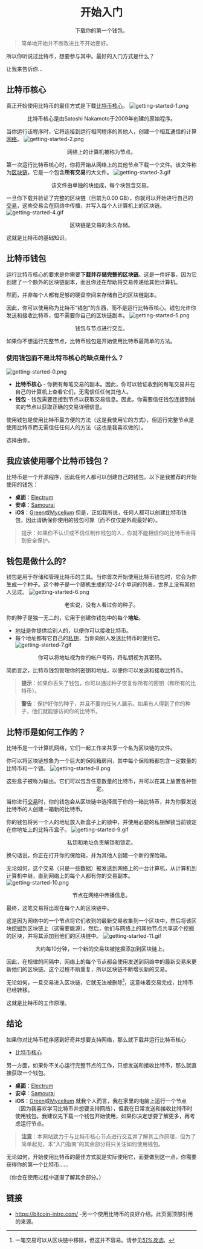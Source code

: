 # <center>开始入门</center>
<center>下载你的第一个钱包。</center>

> 简单地开始并不断改进比不开始要好。

所以你听说过比特币，想要参与其中。最好的入门方式是什么？

让我来告诉你…

## 比特币核心
真正开始使用比特币的最佳方式是下载[比特币核心](https://bitcoin.org/en/download)。
![getting-started-1.png](img/getting-started-1%20(1).png)
<center>比特币核心是由Satoshi Nakamoto于2009年创建的原始程序。</center>

当你运行该程序时，它将连接到运行相同程序的其他人，创建一个相互通信的计算[网络](../../How%20Bitcoin%20Works/1.Network/Network.md)。
![getting-started-2.png](img/getting-started-2%20(1).png)
<center>网络上的计算机被称为节点。</center>

第一次运行比特币核心时，你将开始从网络上的其他节点下载一个文件。该文件称为[区块链](../../../Technical/Blockchain/blockchain.md)，它是一个包含**所有交易**的大文件。
![getting-started-3.gif](img/getting-started-3%20(1).gif)
<center>该文件由单独的块组成，每个块包含交易。</center>

一旦你下载并验证了完整的区块链（目前为0.00 GB），你就可以开始进行自己的[交易](../../How%20Bitcoin%20Works/3.Transactions/Transactions.md)，这些交易会在网络中传播，并写入每个人计算机上的区块链。
![getting-started-4.gif](img/getting-started-4%20(1).gif)
<center>区块链是交易的永久存储。</center>

这就是比特币的基础知识。

## 比特币钱包

运行比特币核心的要求是你需要**下载并存储完整的区块链**。这是一件好事，因为它创建了一个额外的区块链副本，而且你还在帮助将交易传递给其他计算机。

然而，并非每个人都有足够的硬盘空间来存储自己的区块链副本。

因此，你可以使用称为比特币“钱包”的东西，而不是运行比特币核心。钱包允许你发送和接收比特币，但不需要你自己的区块链副本。
![getting-started-5.png](img/getting-started-5%20(1).png)
<center>钱包与节点进行交互。</center>

如果你不想运行完整节点，比特币钱包是开始使用比特币最简单的方法。

### **使用钱包而不是比特币核心的缺点是什么？**
![getting-started-0.png](img/getting-started-0%20(1).png)

* **比特币核心** - 你拥有每笔交易的副本。因此，你可以验证收到的每笔交易并在自己的计算机上查看它们，无需信任任何其他人。
* **钱包** - 钱包需要连接到节点以获取交易信息。因此，你需要信任钱包连接到诚实的节点以获取正确的交易详细信息。

使用钱包是使用比特币最方便的方法（这是我使用它的方式），但运行完整节点是使用比特币而无需信任任何人的方法（这也是我喜欢做的）。

选择由你。


## 我应该使用哪个比特币钱包？
比特币是一个开源程序，因此任何人都可以创建自己的钱包。以下是我推荐的开始使用的钱包：

* **桌面**：[Electrum](https://electrum.org/)
* **安卓**：[Samourai](https://samouraiwallet.com/)
* **iOS**：[Green](https://blockstream.com/green/)或[Mycelium](https://wallet.mycelium.com/)
但是，正如我所说，任何人都可以创建比特币钱包，因此请确保你使用的钱包可靠（而不仅仅是外观最好的）。

>提示：如果你不认识或不信任制作钱包的人，你就不能相信你的比特币会得到安全保护。

## 钱包是做什么的?

钱包是用于存储和管理比特币的工具。当你首次开始使用比特币钱包时，它会为你生成一个种子。这个种子是一个随机生成的12-24个单词的列表，世界上没有其他人见过。
![getting-started-6.png](img/getting-started-6%20(1).png)
<center>老实说，没有人看过你的种子。</center>

你的种子是独一无二的，它用于创建你钱包中的每个**地址**。

* [地址](../../../Technical/Keys/Address/Address.md)是你提供给别人的，以便你可以接收比特币。
* 每个地址都有它自己的[私钥](../../../Technical/Keys/Private%20Key/Private%20Key.md)，当你向别人发送比特币时使用它。
![getting-started-7.gif](img/getting-started-7%20(1).gif)
<center>你可以将地址视为你的帐户号码，将私钥视为其密码。</center>

简而言之，比特币钱包管理你的密钥和地址，以便你可以发送和接收比特币。

>**提示**：如果你丢失了钱包，你可以通过种子恢复你所有的密钥（和所有的比特币）。

>**警告**：保护好你的种子，并且不要向任何人展示。如果有人得到了你的种子，他们就能够访问你的比特币。

## 比特币是如何工作的？

比特币是一个计算机网络，它们一起工作来共享一个名为区块链的文件。

你可以将区块链想象为一个巨大的保险箱房间，其中每个保险箱都包含一定数量的比特币和一个锁。
![getting-started-8.png](img/getting-started-8%20(1).png)
<center>这些盒子被称为输出。它们可以包含任意数量的比特币，并可以在其上放置各种锁定。</center>

当你进行[交易](../../How%20Bitcoin%20Works/3.Transactions/Transactions.md)时，你的钱包会从区块链中选择属于你的一箱比特币，并为你要发送比特币的人创建一箱新的比特币。

你的钱包将另一个人的地址放入新盒子上的锁中，并使用必要的私钥解锁当前锁定在你地址上的比特币盒子。
![getting-started-9.gif](img/getting-started-9%20(1).gif)
<center>私钥和地址负责解锁和锁定。</center>

换句话说，你正在打开你的保险箱，并为其他人创建一个新的保险箱。

无论如何，这个交易（只是一些数据）被发送到网络上的一台计算机，从计算机到计算机中继，直到网络上的每个人都有你的交易副本。
![getting-started-10.png](img/getting-started-10%20(1).png)
<center>节点在网络中传播信息。</center>

最终，这笔交易将出现在每个人的区块链中。

这是因为网络中的一个节点将它们收到的最新交易收集到一个区块中，然后将该区块[挖掘](../../../Technical/Mining/Mining.md)到区块链上（这需要能源）。然后，他们与网络上的其他节点共享这个挖掘的区块，并将其添加到他们的区块链中。
![getting-started-11.gif](img/getting-started-11%20(1).gif)
<center>大约每10分钟，一个新的交易块被挖掘添加到区块链上。</center>

因此，在规律的间隔中，网络上的每个节点都会使用发送到网络中的最新交易来更新他们的区块链。这个过程不断重复，所以区块链不断增长新的交易。

无论如何，一旦交易进入区块链，它就无法被删除[^1]，这意味着交易完成，比特币已经转移。

这就是比特币的工作原理。

## 结论

如果你对比特币程序感到好奇并想要支持网络，那么就下载并运行比特币核心
* [比特币核心](https://bitcoin.org/en/download)

另一方面，如果你不关心运行完整节点的工作，只想发送和接收比特币，那么就直接获取一个钱包。

* **桌面**：[Electrum](https://electrum.org/)
* **安卓**：[Samourai](https://samouraiwallet.com/)
* **iOS**：[Green](https://blockstream.com/green/)或[Mycelium](https://wallet.mycelium.com/)
就我个人而言，我在家里的电脑上运行一个节点（因为我喜欢学习比特币并想要支持网络），但我在日常发送和接收比特币时使用钱包。我建议先下载一个钱包开始使用，如果你决定想要了解更多，再考虑运行节点。

>**注意**：本网站致力于与比特币核心节点进行交互并了解其工作原理，但为了简单起见，本“入门指南”的其余部分将只关注如何使用钱包。

无论如何，开始使用比特币的最佳方式就是实际使用它，而要做到这一点，你需要获得你的第一个比特币……

（你会在使用过程中逐渐了解其余部分。）

## 链接
* https://bitcoin-intro.com/ -另一个使用比特币的良好介绍。此页面顶部引用的来源。 

[^1]:一笔交易可以从区块链中移除，但这并不容易。请参见[*51%攻击*](./Blockchain/51-attack/51-attack.md)。
